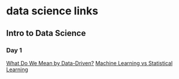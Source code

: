# data science links

## Intro to Data Science
### Day 1
[What Do We Mean by Data-Driven?](https://www.oreilly.com/library/view/creating-a-data-driven/9781491916902/ch01.html)
[Machine Learning vs Statistical Learning](https://blogs.perficient.com/2018/01/29/machine-learning-vs-statistical-learning/)
